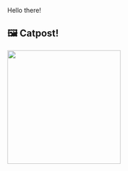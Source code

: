 Hello there!



## 🖼️ Catpost!

<sub>
    <img src="https://cdn2.thecatapi.com/images/zb6IJIEZ0.jpg" height="256">
</sub>

